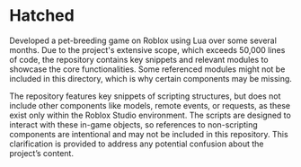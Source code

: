 # Hatched
Developed a pet-breeding game on Roblox using Lua over some several months. Due to the project's extensive scope, which exceeds 50,000 lines of code, the repository contains key snippets and relevant modules to showcase the core functionalities. Some referenced modules might not be included in this directory, which is why certain components may be missing.

The repository features key snippets of scripting structures, but does not include other components like models, remote events, or requests, as these exist only within the Roblox Studio environment. The scripts are designed to interact with these in-game objects, so references to non-scripting components are intentional and may not be included in this repository. This clarification is provided to address any potential confusion about the project’s content.
